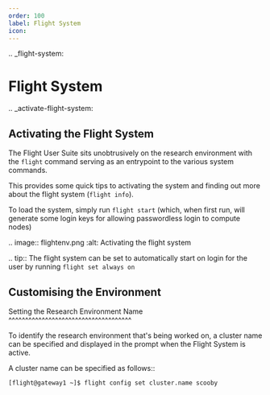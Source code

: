 ```yaml
---
order: 100
label: Flight System
icon: 
---
```


.. _flight-system:

Flight System
=============

.. _activate-flight-system:

Activating the Flight System
----------------------------

The Flight User Suite sits unobtrusively on the research environment with the `flight` command serving as an entrypoint to the various system commands.

This provides some quick tips to activating the system and finding out more about the flight system (``flight info``).

To load the system, simply run ``flight start`` (which, when first run, will generate some login keys for allowing passwordless login to compute nodes)

.. image:: flightenv.png
    :alt: Activating the flight system

.. tip:: The flight system can be set to automatically start on login for the user by running ``flight set always on``

Customising the Environment
---------------------------

Setting the Research Environment Name
^^^^^^^^^^^^^^^^^^^^^^^^^^^^^^^^^^^^^

To identify the research environment that's being worked on, a cluster name can be specified and displayed in the prompt when the Flight System is active. 

A cluster name can be specified as follows::

    [flight@gateway1 ~]$ flight config set cluster.name scooby

